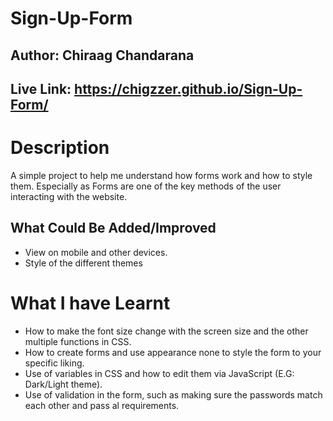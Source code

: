 # Sign-Up-Form
## Author: Chiraag Chandarana
## Live Link: https://chigzzer.github.io/Sign-Up-Form/

# Description  
A simple project to help me understand how forms work and how to style them. Especially as Forms are one of the key methods of the user interacting with the website. 

## What Could Be Added/Improved
*  View on mobile and other devices.
* Style of the different themes

# What I have Learnt
* How to make the font size change with the screen size and the other multiple functions in CSS.
* How to create forms and use appearance none to style the form to your specific liking.
* Use of variables in CSS and how to edit them via JavaScript (E.G: Dark/Light theme).
* Use of validation in the form, such as making sure the passwords match each other and pass al requirements.
